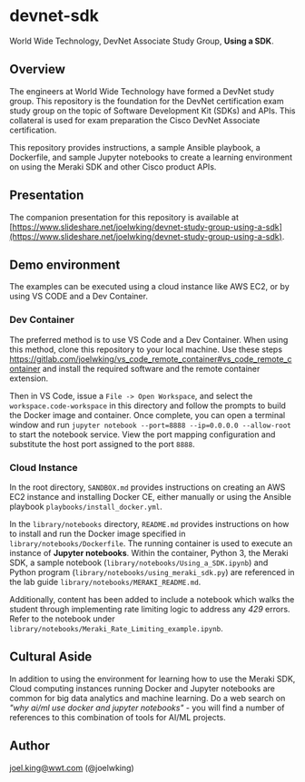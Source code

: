 # devnet-sdk
World Wide Technology, DevNet Associate Study Group, **Using a SDK**.

## Overview
The engineers at World Wide Technology have formed a DevNet study group. This repository is the foundation for the DevNet certification exam study group on the topic of Software Development Kit (SDKs) and APIs.  This collateral is used for exam preparation the Cisco DevNet Associate certification.

This repository provides instructions, a sample Ansible playbook, a Dockerfile, and sample Jupyter notebooks to create a learning environment on using the Meraki SDK and other Cisco product APIs. 

## Presentation
The companion presentation for this repository is available at [https://www.slideshare.net/joelwking/devnet-study-group-using-a-sdk](https://www.slideshare.net/joelwking/devnet-study-group-using-a-sdk).

## Demo environment
The examples can be executed using a cloud instance like AWS EC2, or by using VS CODE and a Dev Container.

### Dev Container
The preferred method is to use VS Code and a Dev Container. When using this method, clone this repository to your local machine. Use these steps https://gitlab.com/joelwking/vs_code_remote_container#vs_code_remote_container and install the required software and the remote container extension.

Then in VS Code, issue a `File -> Open Workspace`, and select the `workspace.code-workspace` in this directory and follow the prompts to build the Docker image and container. Once complete, you can open a terminal window and run `jupyter notebook --port=8888 --ip=0.0.0.0 --allow-root` to start the notebook service. View the port mapping configuration and substitute the host port assigned to the port `8888`. 

### Cloud Instance
In the root directory, `SANDBOX.md`  provides instructions on creating an AWS EC2 instance and installing Docker CE, either manually or using the Ansible playbook `playbooks/install_docker.yml`.

In the `library/notebooks` directory, `README.md` provides instructions on how to install and run the Docker image specified in `library/notebooks/Dockerfile`. The running container is used to execute an instance of **Jupyter notebooks**.  Within the container, Python 3, the Meraki SDK, a sample notebook (`library/notebooks/Using_a_SDK.ipynb`) and Python program (`library/notebooks/using_meraki_sdk.py`) are referenced in the lab guide `library/notebooks/MERAKI_README.md`.

Additionally, content has been added to include a notebook which walks the student through implementing rate limiting logic to address any *429* errors. Refer to the notebook under `library/notebooks/Meraki_Rate_Limiting_example.ipynb`.

## Cultural Aside
In addition to using the environment for learning how to use the Meraki SDK, Cloud computing instances running Docker and Jupyter notebooks are common for big data analytics and machine learning. Do a web search on *"why ai/ml use docker and jupyter notebooks"* - you will find a number of references to this combination of tools for AI/ML projects.

## Author
joel.king@wwt.com (@joelwking)
